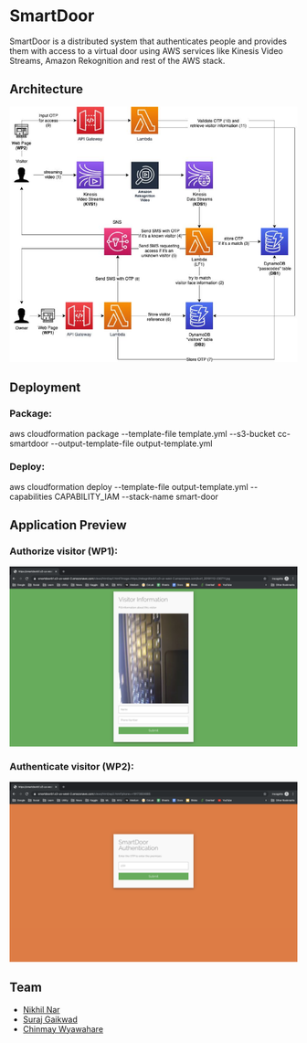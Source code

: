 # SmartDoor

SmartDoor is a distributed system that authenticates people and provides them with access to a virtual door using AWS services like Kinesis Video Streams, Amazon Rekognition and rest of the AWS stack.

## Architecture

![SmartDoor](https://github.com/NikhilNar/SmartDoor/blob/master/architecture.png)

## Deployment

### Package:
aws cloudformation package --template-file template.yml --s3-bucket cc-smartdoor --output-template-file output-template.yml

### Deploy:
aws cloudformation deploy --template-file output-template.yml --capabilities CAPABILITY_IAM --stack-name smart-door

## Application Preview

### Authorize visitor (WP1):

![Authorize-visitor](https://github.com/NikhilNar/SmartDoor/blob/master/authorize-visitor.png)

### Authenticate visitor (WP2): 

![Authenticate-visitor](https://github.com/NikhilNar/SmartDoor/blob/master/authenticate-visitor.png)

## Team

* [Nikhil Nar](https://github.com/NikhilNar)
* [Suraj Gaikwad](https://github.com/surajgovardhangaikwad)
* [Chinmay Wyawahare](https://github.com/gandalf1819)
